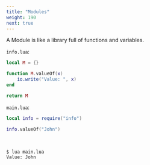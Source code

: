 ```yaml
---
title: "Modules"
weight: 190
next: true
---
```


A Module is like a library full of functions and variables.

`info.lua`:

```lua
local M = {}

function M.valueOf(x)
    io.write("Value: ", x)
end

return M
```

`main.lua`:

```lua
local info = require("info")

info.valueOf("John")
```

<br>

```bash
$ lua main.lua
Value: John
```
